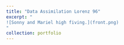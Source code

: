 ```yaml
---
title: "Data Assimilation Lorenz 96"
excerpt: " 
![Sonny and Mariel high fiving.](front.png)
"
collection: portfolio
---
```

